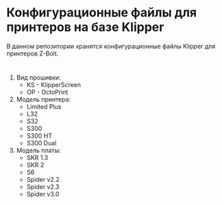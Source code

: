 # Конфигурационные файлы для принтеров на базе Klipper
В данном репозитории хранятся конфигурационные файлы Klipper для принтеров Z-Bolt.

# 
1) Вид прошивки:
    - KS - KlipperScreen
    - OP - OctoPrint
2) Модель принтера:
    - Limited Plus
    - L32
    - S32
    - S300
    - S300 HT
    - S300 Dual
3) Модель платы:
    - SKR 1.3
    - SKR 2
    - S6
    - Spider v2.2
    - Spider v2.3
    - Spider v3.0
